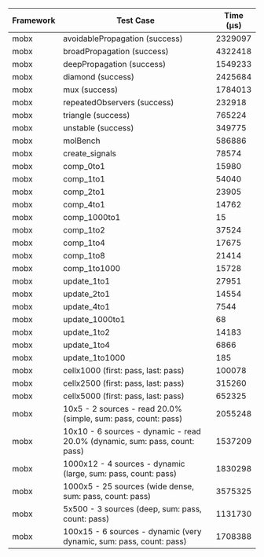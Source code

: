 | Framework | Test Case | Time (μs) |
| --- | --- | --- |
| mobx | avoidablePropagation (success) | 2329097 |
| mobx | broadPropagation (success) | 4322418 |
| mobx | deepPropagation (success) | 1549233 |
| mobx | diamond (success) | 2425684 |
| mobx | mux (success) | 1784013 |
| mobx | repeatedObservers (success) | 232918 |
| mobx | triangle (success) | 765224 |
| mobx | unstable (success) | 349775 |
| mobx | molBench | 586886 |
| mobx | create_signals | 78574 |
| mobx | comp_0to1 | 15980 |
| mobx | comp_1to1 | 54040 |
| mobx | comp_2to1 | 23905 |
| mobx | comp_4to1 | 14762 |
| mobx | comp_1000to1 | 15 |
| mobx | comp_1to2 | 37524 |
| mobx | comp_1to4 | 17675 |
| mobx | comp_1to8 | 21414 |
| mobx | comp_1to1000 | 15728 |
| mobx | update_1to1 | 27951 |
| mobx | update_2to1 | 14554 |
| mobx | update_4to1 | 7544 |
| mobx | update_1000to1 | 68 |
| mobx | update_1to2 | 14183 |
| mobx | update_1to4 | 6866 |
| mobx | update_1to1000 | 185 |
| mobx | cellx1000 (first: pass, last: pass) | 100078 |
| mobx | cellx2500 (first: pass, last: pass) | 315260 |
| mobx | cellx5000 (first: pass, last: pass) | 652325 |
| mobx | 10x5 - 2 sources - read 20.0% (simple, sum: pass, count: pass) | 2055248 |
| mobx | 10x10 - 6 sources - dynamic - read 20.0% (dynamic, sum: pass, count: pass) | 1537209 |
| mobx | 1000x12 - 4 sources - dynamic (large, sum: pass, count: pass) | 1830298 |
| mobx | 1000x5 - 25 sources (wide dense, sum: pass, count: pass) | 3575325 |
| mobx | 5x500 - 3 sources (deep, sum: pass, count: pass) | 1131730 |
| mobx | 100x15 - 6 sources - dynamic (very dynamic, sum: pass, count: pass) | 1708388 |
